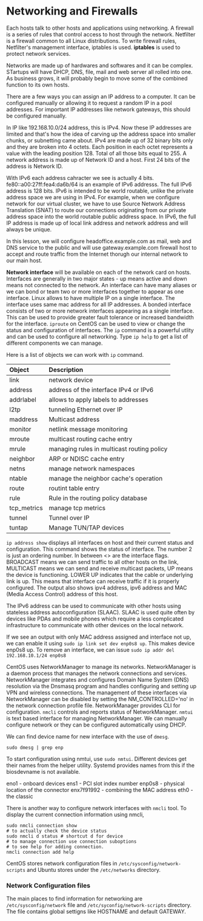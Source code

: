# Networking and Firewalls

Each hosts talk to other hosts and applications using networking. A firewall is a series of rules that control access to host through the network. Netfilter is a firewall common to all Linux distributions. To write firewall rules, Netfilter's management interface, iptables is used. **iptables** is used to protect network services.

Networks are made up of hardwares and softwares and it can be complex. STartups will have DHCP, DNS, file, mail and web server all rolled into one. As business grows, it will probably begin to move some of the combined function to its own hosts. 

There are a few ways you can assign an IP address to a computer. It can be configured manually or allowing it to request a random IP in a pool addresses. For important IP addresses like network gateways, this should be configured manually.

In IP like 192.168.10.0/24 address, this is IPv4. Now these IP addresses are limited and that's how the idea of carving up the address space into smaller chunks, or subnetting came about. IPv4 are made up of 32 binary bits only and they are broken into 4 octets. Each position in each octet represents a value with the leading position 128. Total of all those bits equal to 255. A network address is made up of Network ID and a host. First 24 bits of the address is Network ID.

With IPv6 each address cahracter we see is actually 4 bits. fe80::a00:27ff:fea4:da6b/64 is an example of IPv6 addresss. The full IPv6 address is 128 bits. IPv6 is intended to be world routable, unlike the private address space we are using in IPv4. For example, when we configure network for our virtual cluster, we have to use Source Network Address Translation (SNAT) to route our connections originating from our private address space into the world routable public address space. In IPv6, the full IP address is made up of local link address and network address and will always be unique.

In this lesson, we will configure headoffice.example.com as mail, web and DNS service to the public and will use gateway.example.com firewall host to accept and route traffic from the Internet thorugh our internal network to our main host.

**Network interface** will be available on each of the network card on hosts. Interfaces are generally in two major states - up means active and down means not connected to the network. An interface can have many aliases or we can bond or team two or more interfaces together to appear as one interface. Linux allows to have multiple IP on a single interface. The interface uses same mac address for all IP addresses. A bonded interface consists of two or more network interfaces appearing as a single interface. This can be used to provide greater fault tolerance or increased bandwidth for the interface. `iproute` on CentOS can be used to view or change the status and configuration of interfaces. The `ip` command is a powerful utlity and can be used to configure all networking. Type `ip help` to get a list of different components we can manage.

Here is a list of objects we can work with `ip` command.

| Object | Description |
|:------|:-------------|
| link | network device |
| address | address of the interface IPv4 or IPv6 |
| addrlabel | allows to apply labels to addresses |
| l2tp | tunneling Ethernet over IP |
| maddress | Multicast address |
| monitor | netlink message monitoring |
| mroute | multicast routing cache entry |
| mrule | managing rules in multicast routing policy | 
|  neighbor | ARP or NDISC cache entry |
|netns | manage network namespaces |
| ntable | manage the neighbor cache's operation |
| route | routint table entry |
| rule | Rule in the routing policy database |
| tcp_metrics | manage tcp metrics |
| tunnel | Tunnel over IP |
| tuntap | Manage TUN/TAP devices |


`ip address show` displays all interfaces on host and their current status and configuration. This command shows the status of interface. The number 2 is just an ordering number. In between <> are the interface flags. BROADCAST means we can send traffic to all other hosts on the link, MULTICAST means we can send and receive multicast packets, UP means the device is functioning. LOWER UP indicates that the cable or underlying link is up. This means that interface can receive traffic if it is properly configured. The output also shows ipv4 address, ipv6 address and MAC (Media Access Control) address of this host.

The IPv6 address can be used to communicate with other hosts using stateless address autoconfiguration (SLAAC). SLAAC is used quite often by devices like PDAs and mobile phones which require a less complicated infrastructure to communicate with other devices on the local network. 

If we see an output with only MAC address assigned and interface not up, we can enable it using `sudo ip link set dev enp0s8 up`. This makes device enp0s8 up. To remove an interface, we can issue `sudo ip addr del 192.168.10.1/24 enp0s8`

CentOS uses NetworkManager to manage its networks. NetworkManager is a daemon process that manages the network connections and services. NetworkManager integrates and configures Domain Name System (DNS) resolution via the Dnsmasq program and handles configuring and setting up VPN and wireless connections. The management of these interfaces via NetworkManager can be disabled  by setting the NM_CONTROLLED='no' in the network connection profile file. NetworkManager provides CLI for configuration. `nmcli` controls and reports status of NetworkManager. `nmtui` is text based interface for managing NetworkManager. We can manually configure network or they can be configured automatically using DHCP.

We can find device name for new interface with the use of `dmesg`.

`sudo dmesg | grep enp`

To start configuration using nmtui, use `sudo nmtui`. Different devices get their names from the helper utility. Systemd provides names from this if the biosdevname is not available. 

eno1 - onboard devices
ens1 - PCI slot index number
enp0s8 - physical location of the connector
enx7f91992 - combining the MAC address
eth0 - the classic

There is another way to configure network interfaces with `nmcli` tool. To display the current connection information using nmcli,

```shell
sudo nmcli connection show
# to actually check the device status 
sudo nmcli d status # shortcut d for device
# to manage connection use connection suboptions
# to see help for adding connection.
nmcli connection add help
```

CentOS stores network configuration files in `/etc/sysconfig/network-scripts` and Ubuntu stores under the `/etc/networks` directory.

### Network Configuration files

The main places to find information for networking are `/etc/sysconfig/network` file and `/etc/syconfig/network-scripts` directory. The file contains global settigns like HOSTNAME and default GATEWAY.